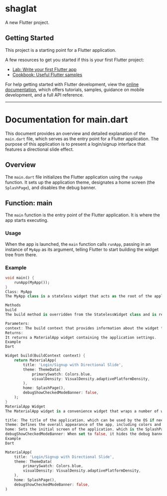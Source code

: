 
# shaglat

A new Flutter project.

## Getting Started

This project is a starting point for a Flutter application.

A few resources to get you started if this is your first Flutter project:

- [Lab: Write your first Flutter app](https://docs.flutter.dev/get-started/codelab)
- [Cookbook: Useful Flutter samples](https://docs.flutter.dev/cookbook)

For help getting started with Flutter development, view the
[online documentation](https://docs.flutter.dev/), which offers tutorials,
samples, guidance on mobile development, and a full API reference.

---

# Documentation for main.dart

This document provides an overview and detailed explanation of the `main.dart` file, which serves as the entry point for a Flutter application. The purpose of this application is to present a login/signup interface that features a directional slide effect.

## Overview

The `main.dart` file initializes the Flutter application using the `runApp` function. It sets up the application theme, designates a home screen (the `SplashPage`), and disables the debug banner.

## Function: main

The `main` function is the entry point of the Flutter application. It is where the app starts executing.

### Usage

When the app is launched, the `main` function calls `runApp`, passing in an instance of `MyApp` as its argument, telling Flutter to start building the widget tree from there.

### Example

```dart
void main() {
    runApp(MyApp());
}
Class: MyApp
The MyApp class is a stateless widget that acts as the root of the application. It defines the overall structure and theme of the app.

Methods
build
The build method is overridden from the StatelessWidget class and is responsible for creating the user interface of the app. It constructs the widget tree, including the MaterialApp widget which provides material design functionalities.

Parameters:
context: The build context that provides information about the widget tree.
Returns:
It returns a MaterialApp widget containing the application settings.
Example
Dart

Widget build(BuildContext context) {
    return MaterialApp(
        title: 'Login/Signup with Directional Slide',
        theme: ThemeData(
            primarySwatch: Colors.blue,
            visualDensity: VisualDensity.adaptivePlatformDensity,
        ),
        home: SplashPage(),
        debugShowCheckedModeBanner: false,
    );
}
MaterialApp Widget
The MaterialApp widget is a convenience widget that wraps a number of widgets that are commonly required for an application that uses Material Design. Here are the significant parameters used:

title: The title of the application, which can be used by the OS if needed.
theme: Defines the overall appearance of the app, including colors and styles.
home: Sets the initial screen of the application, which is the SplashPage in this case.
debugShowCheckedModeBanner: When set to false, it hides the debug banner displayed in the top right corner of the app during debug mode.
Example
Dart

MaterialApp(
    title: 'Login/Signup with Directional Slide',
    theme: ThemeData(
        primarySwatch: Colors.blue,
        visualDensity: VisualDensity.adaptivePlatformDensity,
    ),
    home: SplashPage(),
    debugShowCheckedModeBanner: false,
)